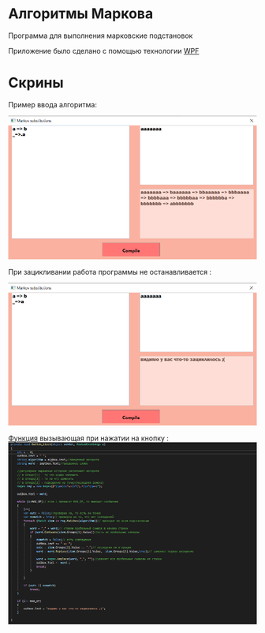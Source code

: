 # Алгоритмы Маркова
Программа для выполнения марковские подстановок
 
Приложение было сделано с помощью технологии [WPF](https://docs.microsoft.com/ru-ru/dotnet/framework/wpf/introduction-to-wpf) 
 
# Скрины
Пример ввода алгоритма:

![alt text](https://github.com/Aram-Osipyan/Markov-Algorithms/blob/master/Sreen/work.png)

При зацикливании работа программы не останавливается :

![alt text](https://github.com/Aram-Osipyan/Markov-Algorithms/blob/master/Sreen/error.png)

[Функция](https://github.com/Aram-Osipyan/Markov-Algorithms/blob/master/Project/MainWindow.xaml.cs) вызывающая при нажатии на кнопку :
![alt text](https://github.com/Aram-Osipyan/Markov-Algorithms/blob/master/Sreen/Code.png)
